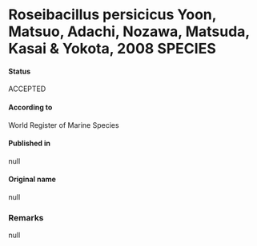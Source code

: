 Roseibacillus persicicus Yoon, Matsuo, Adachi, Nozawa, Matsuda, Kasai & Yokota, 2008 SPECIES
=======

#### Status
ACCEPTED

#### According to
World Register of Marine Species

#### Published in
null

#### Original name
null

### Remarks
null